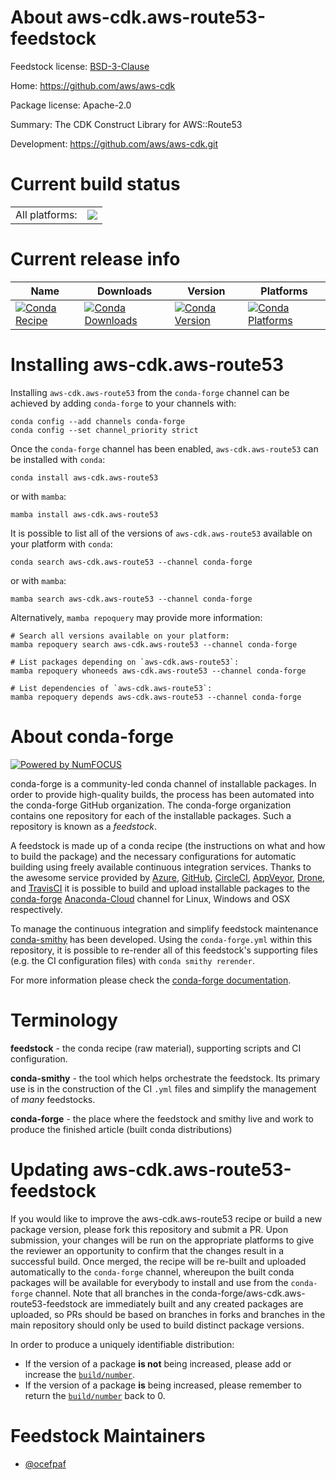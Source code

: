 About aws-cdk.aws-route53-feedstock
===================================

Feedstock license: [BSD-3-Clause](https://github.com/conda-forge/aws-cdk.aws-route53-feedstock/blob/main/LICENSE.txt)

Home: https://github.com/aws/aws-cdk

Package license: Apache-2.0

Summary: The CDK Construct Library for AWS::Route53

Development: https://github.com/aws/aws-cdk.git

Current build status
====================


<table><tr><td>All platforms:</td>
    <td>
      <a href="https://dev.azure.com/conda-forge/feedstock-builds/_build/latest?definitionId=19932&branchName=main">
        <img src="https://dev.azure.com/conda-forge/feedstock-builds/_apis/build/status/aws-cdk.aws-route53-feedstock?branchName=main">
      </a>
    </td>
  </tr>
</table>

Current release info
====================

| Name | Downloads | Version | Platforms |
| --- | --- | --- | --- |
| [![Conda Recipe](https://img.shields.io/badge/recipe-aws--cdk.aws--route53-green.svg)](https://anaconda.org/conda-forge/aws-cdk.aws-route53) | [![Conda Downloads](https://img.shields.io/conda/dn/conda-forge/aws-cdk.aws-route53.svg)](https://anaconda.org/conda-forge/aws-cdk.aws-route53) | [![Conda Version](https://img.shields.io/conda/vn/conda-forge/aws-cdk.aws-route53.svg)](https://anaconda.org/conda-forge/aws-cdk.aws-route53) | [![Conda Platforms](https://img.shields.io/conda/pn/conda-forge/aws-cdk.aws-route53.svg)](https://anaconda.org/conda-forge/aws-cdk.aws-route53) |

Installing aws-cdk.aws-route53
==============================

Installing `aws-cdk.aws-route53` from the `conda-forge` channel can be achieved by adding `conda-forge` to your channels with:

```
conda config --add channels conda-forge
conda config --set channel_priority strict
```

Once the `conda-forge` channel has been enabled, `aws-cdk.aws-route53` can be installed with `conda`:

```
conda install aws-cdk.aws-route53
```

or with `mamba`:

```
mamba install aws-cdk.aws-route53
```

It is possible to list all of the versions of `aws-cdk.aws-route53` available on your platform with `conda`:

```
conda search aws-cdk.aws-route53 --channel conda-forge
```

or with `mamba`:

```
mamba search aws-cdk.aws-route53 --channel conda-forge
```

Alternatively, `mamba repoquery` may provide more information:

```
# Search all versions available on your platform:
mamba repoquery search aws-cdk.aws-route53 --channel conda-forge

# List packages depending on `aws-cdk.aws-route53`:
mamba repoquery whoneeds aws-cdk.aws-route53 --channel conda-forge

# List dependencies of `aws-cdk.aws-route53`:
mamba repoquery depends aws-cdk.aws-route53 --channel conda-forge
```


About conda-forge
=================

[![Powered by
NumFOCUS](https://img.shields.io/badge/powered%20by-NumFOCUS-orange.svg?style=flat&colorA=E1523D&colorB=007D8A)](https://numfocus.org)

conda-forge is a community-led conda channel of installable packages.
In order to provide high-quality builds, the process has been automated into the
conda-forge GitHub organization. The conda-forge organization contains one repository
for each of the installable packages. Such a repository is known as a *feedstock*.

A feedstock is made up of a conda recipe (the instructions on what and how to build
the package) and the necessary configurations for automatic building using freely
available continuous integration services. Thanks to the awesome service provided by
[Azure](https://azure.microsoft.com/en-us/services/devops/), [GitHub](https://github.com/),
[CircleCI](https://circleci.com/), [AppVeyor](https://www.appveyor.com/),
[Drone](https://cloud.drone.io/welcome), and [TravisCI](https://travis-ci.com/)
it is possible to build and upload installable packages to the
[conda-forge](https://anaconda.org/conda-forge) [Anaconda-Cloud](https://anaconda.org/)
channel for Linux, Windows and OSX respectively.

To manage the continuous integration and simplify feedstock maintenance
[conda-smithy](https://github.com/conda-forge/conda-smithy) has been developed.
Using the ``conda-forge.yml`` within this repository, it is possible to re-render all of
this feedstock's supporting files (e.g. the CI configuration files) with ``conda smithy rerender``.

For more information please check the [conda-forge documentation](https://conda-forge.org/docs/).

Terminology
===========

**feedstock** - the conda recipe (raw material), supporting scripts and CI configuration.

**conda-smithy** - the tool which helps orchestrate the feedstock.
                   Its primary use is in the construction of the CI ``.yml`` files
                   and simplify the management of *many* feedstocks.

**conda-forge** - the place where the feedstock and smithy live and work to
                  produce the finished article (built conda distributions)


Updating aws-cdk.aws-route53-feedstock
======================================

If you would like to improve the aws-cdk.aws-route53 recipe or build a new
package version, please fork this repository and submit a PR. Upon submission,
your changes will be run on the appropriate platforms to give the reviewer an
opportunity to confirm that the changes result in a successful build. Once
merged, the recipe will be re-built and uploaded automatically to the
`conda-forge` channel, whereupon the built conda packages will be available for
everybody to install and use from the `conda-forge` channel.
Note that all branches in the conda-forge/aws-cdk.aws-route53-feedstock are
immediately built and any created packages are uploaded, so PRs should be based
on branches in forks and branches in the main repository should only be used to
build distinct package versions.

In order to produce a uniquely identifiable distribution:
 * If the version of a package **is not** being increased, please add or increase
   the [``build/number``](https://docs.conda.io/projects/conda-build/en/latest/resources/define-metadata.html#build-number-and-string).
 * If the version of a package **is** being increased, please remember to return
   the [``build/number``](https://docs.conda.io/projects/conda-build/en/latest/resources/define-metadata.html#build-number-and-string)
   back to 0.

Feedstock Maintainers
=====================

* [@ocefpaf](https://github.com/ocefpaf/)

